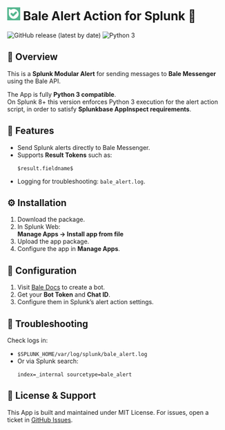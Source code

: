 # <img src="/static/appIcon.png" width="30"/> Bale Alert Action for Splunk 📢
![GitHub release (latest by date)](https://img.shields.io/github/v/release/metafinity/bale_message)  ![Python 3](https://img.shields.io/badge/Python-3-blue)  

## 📌 Overview  
This is a **Splunk Modular Alert** for sending messages to **Bale Messenger** using the Bale API.  

The App is fully **Python 3 compatible**.  
On Splunk 8+ this version enforces Python 3 execution for the alert action script, in order to satisfy **Splunkbase AppInspect requirements**.  


## 🚀 Features  
- Send Splunk alerts directly to Bale Messenger.  
- Supports **Result Tokens** such as:  
  ```
  $result.fieldname$
  ```  
- Logging for troubleshooting: `bale_alert.log`.  


## ⚙️ Installation  
1. Download the package.  
2. In Splunk Web:  
   **Manage Apps → Install app from file**  
3. Upload the app package.  
4. Configure the app in **Manage Apps**.  


## 🔑 Configuration  
1. Visit [Bale Docs](https://dev.bale.ai/) to create a bot.  
2. Get your **Bot Token** and **Chat ID**.  
3. Configure them in Splunk’s alert action settings.  


## 🐞 Troubleshooting  
Check logs in:  
- `$SPLUNK_HOME/var/log/splunk/bale_alert.log`  
- Or via Splunk search:  
  ```
  index=_internal sourcetype=bale_alert
  ```  


## 📄 License & Support  
This App is built and maintained under MIT License.
For issues, open a ticket in [GitHub Issues](../../issues).  
